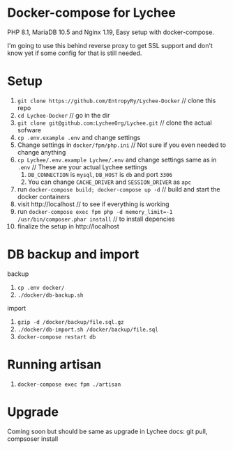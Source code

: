 # Docker-compose for Lychee 

PHP 8.1, MariaDB 10.5 and Nginx 1.19, Easy setup with docker-compose.

I'm going to use this behind reverse proxy to get SSL support and don't know yet if some config for that is still needed.

# Setup

1. `git clone https://github.com/EntropyRy/Lychee-Docker` // clone this repo
2. `cd Lychee-Docker` // go in the dir
3. `git clone git@github.com:LycheeOrg/Lychee.git` // clone the actual sofware
4. `cp .env.example .env` and change settings
5. Change settings in `docker/fpm/php.ini` // Not sure if you even needed to change anything
6. `cp Lychee/.env.example Lychee/.env` and change settings same as in `.env` // These are your actual Lychee settings
    1. `DB_CONNECTION` is `mysql`, `DB_HOST` is `db` and port `3306`
    2. You can change `CACHE_DRIVER` and `SESSION_DRIVER` as `apc`
7. run `docker-compose build; docker-compose up -d` // build and start the docker containers
8. visit http://localhost // to see if everything is working
9. run `docker-compose exec fpm php -d memory_limit=-1 /usr/bin/composer.phar install` // to install depencies
10. finalize the setup in http://localhost

# DB backup and import

backup

1. `cp .env docker/`
2. `./docker/db-backup.sh`

import

1. `gzip -d /docker/backup/file.sql.gz`
2. `./docker/db-import.sh /docker/backup/file.sql`
3. `docker-compose restart db`

# Running artisan

1. `docker-compose exec fpm ./artisan`

# Upgrade

Coming soon but should be same as upgrade in Lychee docs: git pull, compsoser install
